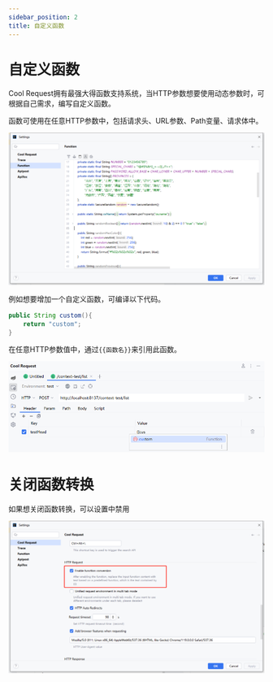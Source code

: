 ```yaml
---
sidebar_position: 2
title: 自定义函数
---
```


# 自定义函数

Cool Request拥有最强大得函数支持系统，当HTTP参数想要使用动态参数时，可根据自己需求，编写自定义函数。

函数可使用在任意HTTP参数中，包括请求头、URL参数、Path变量、请求体中。

![Alt text](../images/function.png)

例如想要增加一个自定义函数，可编译以下代码。
```java
public String custom(){
    return "custom";
}
```

在任意HTTP参数值中，通过`{{函数名}}`来引用此函数。

![Alt text](../images/function_example.png)


# 关闭函数转换

如果想关闭函数转换，可以设置中禁用


![Alt text](../images/function_setting.png)